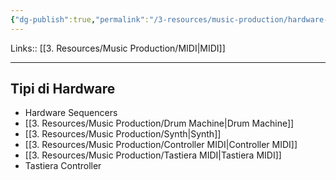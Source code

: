 ```yaml
---
{"dg-publish":true,"permalink":"/3-resources/music-production/hardware-midi/","tags":["type/note"]}
---
```


Links:: [[3. Resources/Music Production/MIDI\|MIDI]]

---

## Tipi di Hardware 

- Hardware Sequencers
- [[3. Resources/Music Production/Drum Machine\|Drum Machine]]
- [[3. Resources/Music Production/Synth\|Synth]]
- [[3. Resources/Music Production/Controller MIDI\|Controller MIDI]] 
- [[3. Resources/Music Production/Tastiera MIDI\|Tastiera MIDI]] 
- Tastiera Controller



